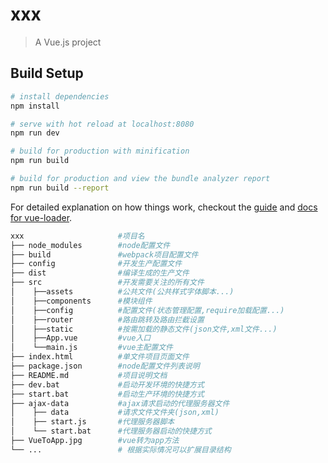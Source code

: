 # xxx

> A Vue.js project

## Build Setup

``` bash
# install dependencies
npm install

# serve with hot reload at localhost:8080
npm run dev

# build for production with minification
npm run build

# build for production and view the bundle analyzer report
npm run build --report
```

For detailed explanation on how things work, checkout the [guide](http://vuejs-templates.github.io/webpack/) and [docs for vue-loader](http://vuejs.github.io/vue-loader).

``` bash
xxx						#项目名
├── node_modules		#node配置文件
├── build				#webpack项目配置文件
├── config				#开发生产配置文件
├── dist				#编译生成的生产文件
├── src					#开发需要关注的所有文件
│    ├──assets			#公共文件(公共样式字体脚本...)
│    ├──components		#模块组件
│    ├──config			#配置文件(状态管理配置,require加载配置...)
│    ├──router			#路由跳转及路由拦截设置
│    ├──static			#按需加载的静态文件(json文件,xml文件...)
│    ├──App.vue			#vue入口
│    └──main.js			#vue主配置文件
├── index.html			#单文件项目页面文件
├── package.json		#node配置文件列表说明
├── README.md			#项目说明文档
├── dev.bat				#启动开发环境的快捷方式
├── start.bat			#启动生产环境的快捷方式
├── ajax-data			#ajax请求启动的代理服务器文件
│    ├── data			#请求文件文件夹(json,xml)
│    ├── start.js		#代理服务器脚本
│    └── start.bat		#代理服务器启动的快捷方式
├── VueToApp.jpg		#vue转为app方法
└── ...  				# 根据实际情况可以扩展目录结构
```
